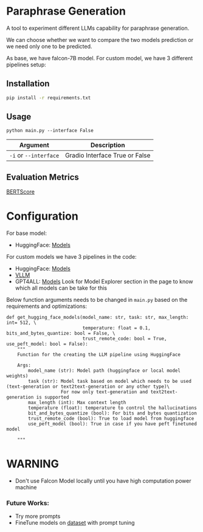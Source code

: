 
# Paraphrase Generation

A tool to experiment different LLMs capability for paraphrase generation.

We can choose whether we want to compare the two models prediction or we need only one to be predicted.

As base, we have falcon-7B model.
For custom model, we have 3 different pipelines setup: 


## Installation

```bash
pip install -r requirements.txt
```

## Usage

```
python main.py --interface False
```

| Argument            | Description                                      |
|---------------------|--------------------------------------------------|
| `-i` or `--interface`    | Gradio Interface True or False                       |


## Evaluation Metrics

[BERTScore](https://arxiv.org/pdf/1904.09675.pdf)

# Configuration

For base model:

* HuggingFace: [Models](https://huggingface.co/models)


For custom models we have 3 pipelines in the code:

* HuggingFace: [Models](https://huggingface.co/models)
* [VLLM](https://vllm.ai/)
* GPT4ALL: [Models](https://gpt4all.io/index.html) Look for Model Explorer section in the page to know which all models can be take for this


Below function arguments needs to be changed in `main.py` based on the requirements and optimizations: 

```
def get_hugging_face_models(model_name: str, task: str, max_length: int= 512, \
                            temperature: float = 0.1, bits_and_bytes_quantize: bool = False, \
                            trust_remote_code: bool = True, use_peft_model: bool = False):
    """
    Function for the creating the LLM pipeline using HuggingFace

    Args:
        model_name (str): Model path (huggingface or local model weights)
        task (str): Model task based on model which needs to be used (text-generation or text2text-generation or any other type)\ 
                    For now only text-generation and text2text-generation is supported
        max_length (int): Max context length
        temperature (float): temperature to control the hallucinations
        bit_and_bytes_quantize (bool): For bits and bytes quantization
        trust_remote_code (bool): True to load model from huggingface
        use_peft_model (bool): True in case if you have peft finetuned model 

    """
```

# WARNING
* Don't use Falcon Model locally until you have high computation power machine 


### Future Works:
* Try more prompts
* FineTune models on [dataset](http://nlpprogress.com/english/paraphrase-generation.html) with prompt tuning







